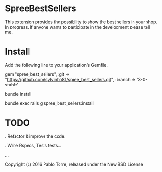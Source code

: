 SpreeBestSellers
================

This extension provides the possibility to show the best sellers in your shop.
In progress. If anyone wants to participate in the development please tell me.



Install
=======

Add the following line to your application's Gemfile.

gem "spree_best_sellers", :git => "https://github.com/sylvinho81/spree_best_sellers.git", :branch => '3-0-stable'

bundle install

bundle exec rails g spree_best_sellers:install





TODO
====

. Refactor & improve the code.

. Write Rspecs, Tests tests...

...




Copyright (c) 2016 Pablo Torre, released under the New BSD License
